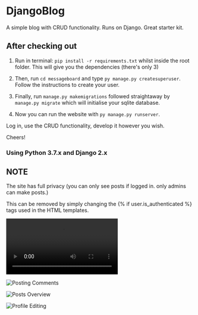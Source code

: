 # DjangoBlog
A simple blog with CRUD functionality. Runs on Django. Great starter kit.

## After checking out

1. Run in terminal: `pip install -r requirements.txt` whilst inside the root folder. This will give you the dependencies (there's only 3)

2. Then, run `cd messageboard` and type `py manage.py createsuperuser`. Follow the instructions to create your user.

3. Finally, run `manage.py makemigrations` followed straightaway by `manage.py migrate` which will initialise your sqlite database.

4. Now you can run the website with `py manage.py runserver`.

Log in, use the CRUD functionality, develop it however you wish. 

Cheers!

### Using Python 3.7.x and Django 2.x


## NOTE

The site has full privacy (you can only see posts if logged in. only admins can make posts.)

This can be removed by simply changing the {% if user.is_authenticated %} tags used in the HTML templates.

![Watch a video demo](https://i.gyazo.com/aa53a7529104172eff4027d24bd0e7b9.mp4)

![Posting Comments](https://gyazo.com/6ce976b7d37114ae6452e4bdc323e541.png)

![Posts Overview](https://gyazo.com/112c40e82643186ca8c0df6c5a8218d2.png)

![Profile Editing](https://gyazo.com/ce599ae381256edcff580f1cfcd4e40e.png)
